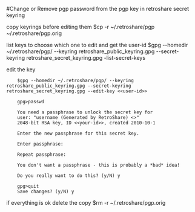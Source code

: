 #Change or Remove pgp password from the pgp key in retroshare secret keyring

copy keyrings before editing them
        $cp -r ~/.retroshare/pgp ~/.retroshare/pgp.orig


list keys to choose which one to edit and get the user-id
        $gpg --homedir ~/.retroshare/pgp/ --keyring retroshare_public_keyring.gpg --secret-keyring retroshare_secret_keyring.gpg -list-secret-keys

edit the key

        $gpg --homedir ~/.retroshare/pgp/ --keyring retroshare_public_keyring.gpg --secret-keyring retroshare_secret_keyring.gpg --edit-key <<user-id>>

        gpg>passwd

        You need a passphrase to unlock the secret key for
        user: "username (Generated by RetroShare) <>"
        2048-bit RSA key, ID <<your-id>>, created 2010-10-1

        Enter the new passphrase for this secret key.

        Enter passphrase:

        Repeat passphrase:

        You don't want a passphrase - this is probably a *bad* idea!

        Do you really want to do this? (y/N) y

        gpg>quit
        Save changes? (y/N) y


if everything is ok delete the copy
        $rm -r ~/.retroshare/pgp.orig
